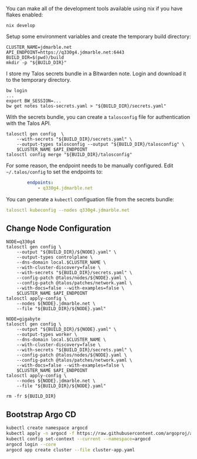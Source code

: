 You can make all of the development tools available using nix if you have flakes enabled:

```
nix develop
```

Setup some environment variables and create the temporary build directory:

```
CLUSTER_NAME=jdmarble.net
API_ENDPOINT=https://q330g4.jdmarble.net:6443
BUILD_DIR=$(pwd)/build
mkdir -p "${BUILD_DIR}"
```

I store my Talos secrets bundle in a Bitwarden note.
Login and download it to the temporary directory.

```
bw login
...
export BW_SESSION=...
bw get notes talos-secrets.yaml > "${BUILD_DIR}/secrets.yaml"
```

With the secrets bundle, you can create a `talosconfig` file for authentication with the Talos API.

```
talosctl gen config  \
    --with-secrets "${BUILD_DIR}/secrets.yaml" \
    --output-types talosconfig --output "${BUILD_DIR}/talosconfig" \
    $CLUSTER_NAME $API_ENDPOINT
talosctl config merge "${BUILD_DIR}/talosconfig"
```

For some reason, the endpoint needs to be manually configured.
Edit `~/.talos/config` to set the endpoints to:

```yaml
        endpoints:
            - q330g4.jdmarble.net
```

You can generate a `kubectl` configuation file from the secrets bundle:

```yaml
talosctl kubeconfig --nodes q330g4.jdmarble.net
```

## Change Node Configuration

```
NODE=q330g4
talosctl gen config \
    --output "${BUILD_DIR}/${NODE}.yaml" \
    --output-types controlplane \
    --dns-domain local.$CLUSTER_NAME \
    --with-cluster-discovery=false \
    --with-secrets "${BUILD_DIR}/secrets.yaml" \
    --config-patch @talos/nodes/${NODE}.yaml \
    --config-patch @talos/patches/network.yaml \
    --with-docs=false --with-examples=false \
    $CLUSTER_NAME $API_ENDPOINT
talosctl apply-config \
    --nodes ${NODE}.jdmarble.net \
    --file "${BUILD_DIR}/${NODE}.yaml"
```

```
NODE=gigabyte
talosctl gen config \
    --output "${BUILD_DIR}/${NODE}.yaml" \
    --output-types worker \
    --dns-domain local.$CLUSTER_NAME \
    --with-cluster-discovery=false \
    --with-secrets "${BUILD_DIR}/secrets.yaml" \
    --config-patch @talos/nodes/${NODE}.yaml \
    --config-patch @talos/patches/network.yaml \
    --with-docs=false --with-examples=false \
    $CLUSTER_NAME $API_ENDPOINT
talosctl apply-config \
    --nodes ${NODE}.jdmarble.net \
    --file "${BUILD_DIR}/${NODE}.yaml"
```

```
rm -fr ${BUILD_DIR}
```

## Bootstrap Argo CD

```sh
kubectl create namespace argocd
kubectl apply -n argocd -f https://raw.githubusercontent.com/argoproj/argo-cd/stable/manifests/core-install.yaml
kubectl config set-context --current --namespace=argocd
argocd login --core
argocd app create cluster --file cluster-app.yaml
```
